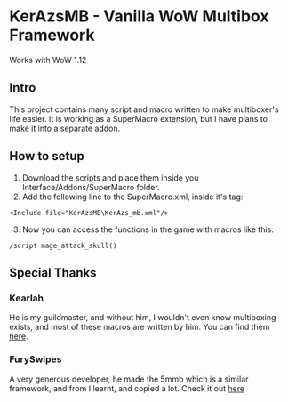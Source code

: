 # KerAzsMB - Vanilla WoW Multibox Framework

Works with WoW 1.12

## Intro
This project contains many script and macro written to make multiboxer's life easier.
It is working as a SuperMacro extension, but I have plans to make it into a separate addon.

## How to setup
1. Download the scripts and place them inside you Interface/Addons/SuperMacro folder.
2. Add the following line to the SuperMacro.xml, inside it's <UI> tag:
```
<Include file="KerAzsMB\KerAzs_mb.xml"/>
```
3. Now you can access the functions in the game with macros like this:
```
/script mage_attack_skull()
```

## Special Thanks
### Kearlah
He is my guildmaster, and without him, I wouldn't even know multiboxing exists, and most of these macros are written by him. You can find them [here](https://github.com/KocsiLevente/multibox).
### FurySwipes
A very generous developer, he made the 5mmb which is a similar framework, and from I learnt, and copied a lot. Check it out [here](https://furyswipes.wixsite.com/mysite)

